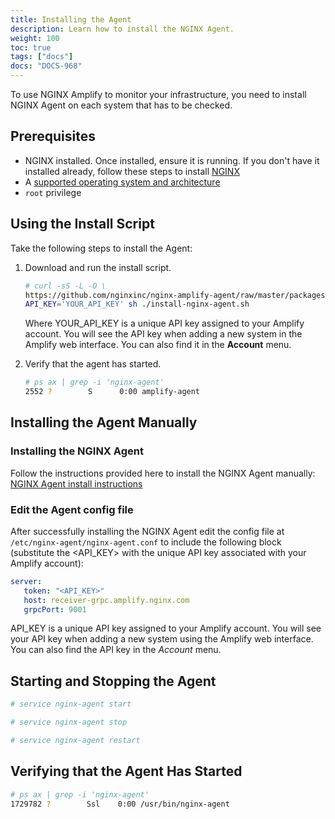 ```yaml
---
title: Installing the Agent
description: Learn how to install the NGINX Agent.
weight: 100
toc: true
tags: ["docs"]
docs: "DOCS-968"
---
```


To use NGINX Amplify to monitor your infrastructure, you need to install NGINX Agent on each system that has to be checked.

## Prerequisites

- NGINX installed. Once installed, ensure it is running. If you don't have it installed already, follow these steps to install [NGINX](https://docs.nginx.com/nginx/admin-guide/installing-nginx/installing-nginx-open-source/)
- A [supported operating system and architecture](../technical-specifications/#supported-distributions)
- `root` privilege

<!-- TODO: check if this is true for Nginx agent? Most probably not. -->
<!-- ROOT priviledges are prerequisite see: https://docs.nginx.com/nginx-agent/installation-oss/#prerequisites -->
<!-- {{< note >}} The agent will drop *root* privileges on startup. It will then use the user ID of the user `nginx` to set its effective user ID. The package install procedure will add the `nginx` user automatically unless it's already found in the system. If the [user](http://nginx.org/en/docs/ngx_core_module.html#user) directive appears in the NGINX configuration, the agent will pick up the user specified in the NGINX config for its effective user ID (e.g. `www-data`). {{< /note >}}  -->

## Using the Install Script

Take the following steps to install the Agent:

1. Download and run the install script.

   ```bash
   # curl -sS -L -O \
   https://github.com/nginxinc/nginx-amplify-agent/raw/master/packages/install-nginx-agent.sh && \
   API_KEY='YOUR_API_KEY' sh ./install-nginx-agent.sh
   ```

   Where YOUR_API_KEY is a unique API key assigned to your Amplify account. You will see the API key when adding a new system in the Amplify web interface. You can also find it in the **Account** menu.

2. Verify that the agent has started.

   ```bash
   # ps ax | grep -i 'nginx-agent'
   2552 ?        S      0:00 amplify-agent
   ```

## Installing the Agent Manually

### Installing the NGINX Agent

Follow the instructions provided here to install the NGINX Agent manually: [NGINX Agent install instructions](https://docs.nginx.com/nginx-agent/installation-oss/)

### Edit the Agent config file

After successfully installing the NGINX Agent edit the config file at `/etc/nginx-agent/nginx-agent.conf` to include the following block (substitute the <API_KEY> with the unique API key associated with your Amplify account):

   ```yaml
   server:
      token: "<API_KEY>"
      host: receiver-grpc.amplify.nginx.com
      grpcPort: 9001
   ```
API_KEY is a unique API key assigned to your Amplify account. You will see your API key when adding a new system using the Amplify web interface. You can also find the API key in the *Account* menu.

## Starting and Stopping the Agent

```bash
# service nginx-agent start
```

```bash
# service nginx-agent stop
```

```bash
# service nginx-agent restart
```

## Verifying that the Agent Has Started

```bash
# ps ax | grep -i 'nginx-agent'
1729782 ?        Ssl    0:00 /usr/bin/nginx-agent
```